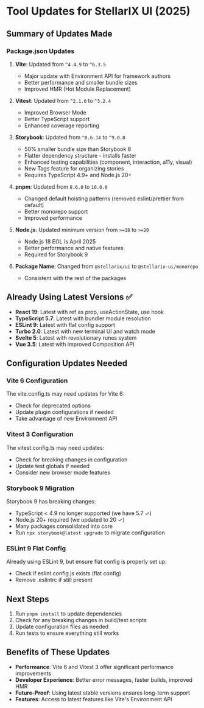 # Tool Updates for StellarIX UI (2025)

## Summary of Updates Made

### Package.json Updates
1. **Vite**: Updated from `^4.4.9` to `^6.3.5`
   - Major update with Environment API for framework authors
   - Better performance and smaller bundle sizes
   - Improved HMR (Hot Module Replacement)

2. **Vitest**: Updated from `^2.1.0` to `^3.2.4`
   - Improved Browser Mode
   - Better TypeScript support
   - Enhanced coverage reporting

3. **Storybook**: Updated from `^8.6.14` to `^9.0.0`
   - 50% smaller bundle size than Storybook 8
   - Flatter dependency structure - installs faster
   - Enhanced testing capabilities (component, interaction, a11y, visual)
   - New Tags feature for organizing stories
   - Requires TypeScript 4.9+ and Node.js 20+

4. **pnpm**: Updated from `8.6.0` to `10.0.0`
   - Changed default hoisting patterns (removed eslint/prettier from default)
   - Better monorepo support
   - Improved performance

5. **Node.js**: Updated minimum version from `>=18` to `>=20`
   - Node.js 18 EOL is April 2025
   - Better performance and native features
   - Required for Storybook 9

6. **Package Name**: Changed from `@stellarix/ui` to `@stellarix-ui/monorepo`
   - Consistent with the rest of the packages

## Already Using Latest Versions ✅
- **React 19**: Latest with ref as prop, useActionState, use hook
- **TypeScript 5.7**: Latest with bundler module resolution
- **ESLint 9**: Latest with flat config support
- **Turbo 2.0**: Latest with new terminal UI and watch mode
- **Svelte 5**: Latest with revolutionary runes system
- **Vue 3.5**: Latest with improved Composition API

## Configuration Updates Needed

### Vite 6 Configuration
The vite.config.ts may need updates for Vite 6:
- Check for deprecated options
- Update plugin configurations if needed
- Take advantage of new Environment API

### Vitest 3 Configuration
The vitest.config.ts may need updates:
- Check for breaking changes in configuration
- Update test globals if needed
- Consider new browser mode features

### Storybook 9 Migration
Storybook 9 has breaking changes:
- TypeScript < 4.9 no longer supported (we have 5.7 ✓)
- Node.js 20+ required (we updated to 20 ✓)
- Many packages consolidated into core
- Run `npx storybook@latest upgrade` to migrate configuration

### ESLint 9 Flat Config
Already using ESLint 9, but ensure flat config is properly set up:
- Check if eslint.config.js exists (flat config)
- Remove .eslintrc if still present

## Next Steps
1. Run `pnpm install` to update dependencies
2. Check for any breaking changes in build/test scripts
3. Update configuration files as needed
4. Run tests to ensure everything still works

## Benefits of These Updates
- **Performance**: Vite 6 and Vitest 3 offer significant performance improvements
- **Developer Experience**: Better error messages, faster builds, improved HMR
- **Future-Proof**: Using latest stable versions ensures long-term support
- **Features**: Access to latest features like Vite's Environment API